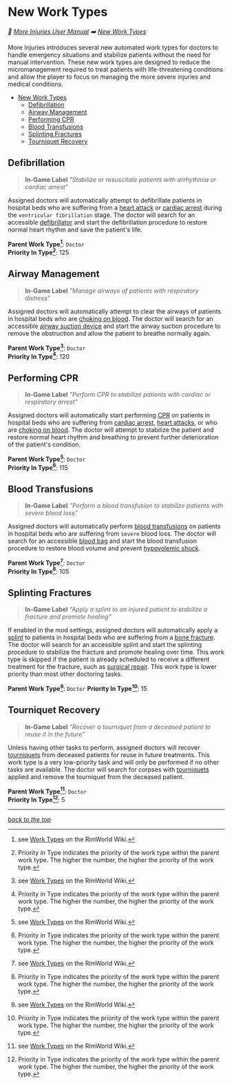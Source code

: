 # New Work Types

<!-- @generate_breadcrumb_trail {"template": "_:file_folder: {0}_", "connector": " :arrow_right: "} -->
_:file_folder: [More Injuries User Manual](/docs/wiki/README.md) :arrow_right: [New Work Types](/docs/wiki/work-types.md)_
<!-- @end_generated_block -->

More Injuries introduces several new automated work types for doctors to handle emergency situations and stabilize patients without the need for manual intervention. These new work types are designed to reduce the micromanagement required to treat patients with life-threatening conditions and allow the player to focus on managing the more severe injuries and medical conditions.

<!-- @generate_toc {"source": "$self", "indent": 2} -->
- [New Work Types](/docs/wiki/work-types.md#new-work-types)
  - [Defibrillation](/docs/wiki/work-types.md#defibrillation)
  - [Airway Management](/docs/wiki/work-types.md#airway-management)
  - [Performing CPR](/docs/wiki/work-types.md#performing-cpr)
  - [Blood Transfusions](/docs/wiki/work-types.md#blood-transfusions)
  - [Splinting Fractures](/docs/wiki/work-types.md#splinting-fractures)
  - [Tourniquet Recovery](/docs/wiki/work-types.md#tourniquet-recovery)
<!-- @end_generated_block -->

## Defibrillation

> **In-Game Label**
> _"Stabilize or resuscitate patients with arrhythmia or cardiac arrest"_

Assigned doctors will automatically attempt to defibrillate patients in hospital beds who are suffering from a [heart attack](https://rimworldwiki.com/wiki/Ailments#Heart_attack) or [cardiac arrest](/docs/wiki/injuries/cardiac-arrest.md#cardiac-arrest) during the `ventricular fibrillation` stage. The doctor will search for an accessible [defibrillator](/docs/wiki/medical-devices.md#defibrillator) and start the defibrillation procedure to restore normal heart rhythm and save the patient's life.

**Parent Work Type[^1]**: `Doctor`  
**Priority In Type[^2]**: 125

## Airway Management

> **In-Game Label**
> _"Manage airways of patients with respiratory distress"_

Assigned doctors will automatically attempt to clear the airways of patients in hospital beds who are [choking on blood](/docs/wiki/injuries/choking.md#choking-on-blood). The doctor will search for an accessible [airway suction device](/docs/wiki/medical-devices.md#airway-suction-device) and start the airway suction procedure to remove the obstruction and allow the patient to breathe normally again.

**Parent Work Type[^1]**: `Doctor`  
**Priority In Type[^2]**: 120

## Performing CPR

> **In-Game Label**
> _"Perform CPR to stabilize patients with cardiac or respiratory arrest"_

Assigned doctors will automatically start performing [CPR](/docs/wiki/medical-devices.md#cpr) on patients in hospital beds who are suffering from [cardiac arrest](/docs/wiki/injuries/cardiac-arrest.md#cardiac-arrest), [heart attacks](https://rimworldwiki.com/wiki/Ailments#Heart_attack), or who are [choking on blood](/docs/wiki/injuries/choking.md#choking-on-blood). The doctor will attempt to stabilize the patient and restore normal heart rhythm and breathing to prevent further deterioration of the patient's condition.

**Parent Work Type[^1]**: `Doctor`  
**Priority In Type[^2]**: 115

## Blood Transfusions

> **In-Game Label**
> _"Perform a blood transfusion to stabilize patients with severe blood loss"_

Assigned doctors will automatically perform [blood transfusions](/docs/wiki/medical-devices.md#blood-bag) on patients in hospital beds who are suffering from `severe` blood loss. The doctor will search for an accessible [blood bag](/docs/wiki/medical-devices.md#blood-bag) and start the blood transfusion procedure to restore blood volume and prevent [hypovolemic shock](/docs/wiki/injuries/hypovolemic-shock.md#hypovolemic-shock).

**Parent Work Type[^1]**: `Doctor`  
**Priority In Type[^2]**: 105

## Splinting Fractures

> **In-Game Label**
> _"Apply a splint to an injured patient to stabilize a fracture and promote healing"_

If enabled in the mod settings, assigned doctors will automatically apply a [splint](/docs/wiki/medical-devices.md#splint) to patients in hospital beds who are suffering from a [bone fracture](/docs/wiki/injuries/fractures.md#bone-fracture). The doctor will search for an accessible splint and start the splinting procedure to stabilize the fracture and promote healing over time. This work type is skipped if the patient is already scheduled to receive a different treatment for the fracture, such as [surgical repair](/docs/wiki/surgeries.md#osteosynthetic-surgery). This work type is lower priority than most other doctoring tasks.

**Parent Work Type[^1]**: `Doctor`
**Priority In Type[^2]**: 15

## Tourniquet Recovery

> **In-Game Label**
> _"Recover a tourniquet from a deceased patient to reuse it in the future"_

Unless having other tasks to perform, assigned doctors will recover [tourniquets](/docs/wiki/medical-devices.md#tourniquet) from deceased patients for reuse in future treatments. This work type is a very low-priority task and will only be performed if no other tasks are available. The doctor will search for corpses with [tourniquets](/docs/wiki/medical-devices.md#tourniquet) applied and remove the tourniquet from the deceased patient.

**Parent Work Type[^1]**: `Doctor`  
**Priority In Type[^2]**: 5

<!-- @generate_link_to_top {"template": "---\n_[back to the top]({1})_"} -->
---
_[back to the top](#new-work-types)_
<!-- @end_generated_block -->

[^1]: see [Work Types](https://rimworldwiki.com/wiki/Work#Work_types) on the RimWorld Wiki.

[^2]: Priority in Type indicates the priority of the work type within the parent work type. The higher the number, the higher the priority of the work type.
